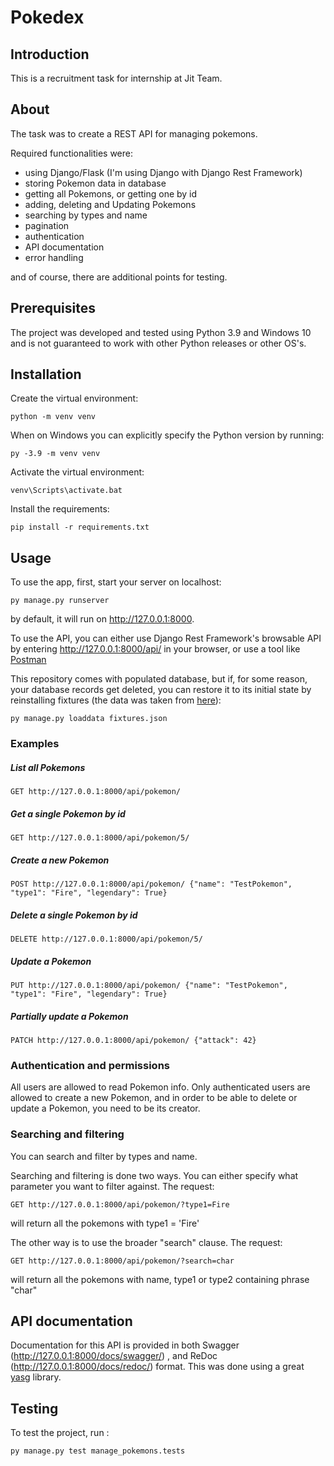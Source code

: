 # Pokedex

## Introduction
This is a recruitment task for internship at Jit Team. 
## About
The task was to create a REST API for managing pokemons.

Required functionalities were:
- using Django/Flask (I'm using Django with Django Rest Framework) 
- storing Pokemon data in database
- getting all Pokemons, or getting one by id
- adding, deleting and Updating Pokemons
- searching by types and name
- pagination
- authentication
- API documentation
- error handling

and of course, there are additional points for testing.

## Prerequisites
The project was developed and tested using Python 3.9 and Windows 10 and is not guaranteed
 to work with other Python releases or other OS's.
## Installation
Create the virtual environment:

 `python -m venv venv`
    
When on Windows you can explicitly specify the Python version by running:

 `py -3.9 -m venv venv`
 
Activate the virtual environment:

`venv\Scripts\activate.bat`

Install the requirements:

`pip install -r requirements.txt`


## Usage

To use the app, first, start your server on localhost:


`py manage.py runserver`

by default, it will run on http://127.0.0.1:8000.

To use the API, you can either use Django Rest Framework's browsable API by entering 
http://127.0.0.1:8000/api/ in your browser, or use a tool like [Postman](https://www.postman.com)

This repository comes with populated database, but if, for some reason, your database records get
deleted, you can restore it to its initial state by reinstalling fixtures (the data was taken 
from [here](https://gist.github.com/armgilles/194bcff35001e7eb53a2a8b441e8b2c6)):

`py manage.py loaddata fixtures.json`

### Examples

##### List all Pokemons

`GET http://127.0.0.1:8000/api/pokemon/`

##### Get a single Pokemon by id

`GET http://127.0.0.1:8000/api/pokemon/5/`

##### Create a new Pokemon

`POST http://127.0.0.1:8000/api/pokemon/ {"name": "TestPokemon",
        "type1": "Fire",
        "legendary": True}`

##### Delete a single Pokemon by id

`DELETE http://127.0.0.1:8000/api/pokemon/5/`

##### Update a Pokemon

`PUT http://127.0.0.1:8000/api/pokemon/ {"name": "TestPokemon",
        "type1": "Fire",
        "legendary": True}`

##### Partially update a Pokemon

`PATCH http://127.0.0.1:8000/api/pokemon/ {"attack": 42}`

### Authentication and permissions
All users are allowed to read Pokemon info. Only authenticated users are allowed to create
a new Pokemon, and in order to be able to delete or update a Pokemon, you need to be its 
creator.

### Searching and filtering

You can search and filter by types and name.

Searching and filtering is done two ways. You can either specify what parameter you want 
to filter against. The request:

`GET http://127.0.0.1:8000/api/pokemon/?type1=Fire`

will return all the pokemons with type1 = 'Fire'

The other way is to use the broader "search" clause. The request:

`GET http://127.0.0.1:8000/api/pokemon/?search=char`

will return all the pokemons with name, type1 or type2 containing phrase "char"



## API documentation

Documentation for this API is provided in both Swagger (http://127.0.0.1:8000/docs/swagger/)
, and ReDoc (http://127.0.0.1:8000/docs/redoc/) format. This was done using a great [yasg](https://github.com/axnsan12/drf-yasg)
library. 

## Testing

To test the project, run :

`
py manage.py test manage_pokemons.tests
`
